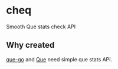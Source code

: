 # cheq

Smooth Que stats check API


## Why created

[que-go](https://github.com/bgentry/que-go) and [Que](https://github.com/chanks/que) need simple que stats API.
